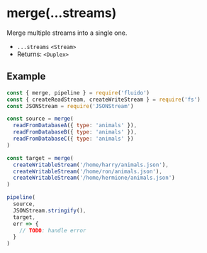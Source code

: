 # merge(...streams)

Merge multiple streams into a single one.

- `...streams` `<Stream>`
- Returns: `<Duplex>`

## Example

```javascript
const { merge, pipeline } = require('fluido')
const { createReadStream, createWriteStream } = require('fs')
const JSONStream = require('JSONStream')

const source = merge(
  readFromDatabaseA({ type: 'animals' }),
  readFromDatabaseB({ type: 'animals' }),
  readFromDatabaseC({ type: 'animals' })
)

const target = merge(
  createWritableStream('/home/harry/animals.json'),
  createWritableStream('/home/ron/animals.json'),
  createWritableStream('/home/hermione/animals.json')
)

pipeline(
  source,
  JSONStream.stringify(),
  target,
  err => {
    // TODO: handle error
  }
)
```
